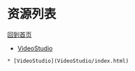 
# 资源列表

[回到首页](https://charleechan.github.io/MyWiki)

* [VideoStudio](VideoStudio/index.html)


```mind:height=300,title=内容概要,color
* [VideoStudio](VideoStudio/index.html)
```
